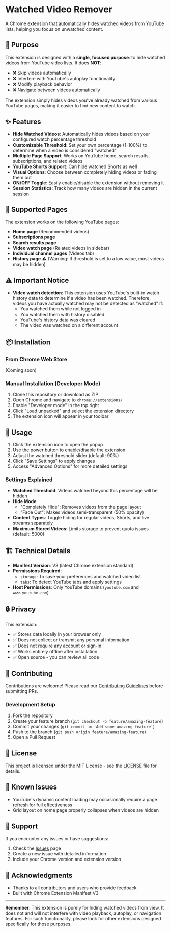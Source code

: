 # Watched Video Remover

A Chrome extension that automatically hides watched videos from YouTube lists, helping you focus on unwatched content.

## 🎯 Purpose

This extension is designed with a **single, focused purpose**: to hide watched videos from YouTube video lists. It does **NOT**:
- ❌ Skip videos automatically
- ❌ Interfere with YouTube's autoplay functionality
- ❌ Modify playback behavior
- ❌ Navigate between videos automatically

The extension simply hides videos you've already watched from various YouTube pages, making it easier to find new content to watch.

## ✨ Features

- **Hide Watched Videos**: Automatically hides videos based on your configured watch percentage threshold
- **Customizable Threshold**: Set your own percentage (1-100%) to determine when a video is considered "watched"
- **Multiple Page Support**: Works on YouTube home, search results, subscriptions, and related videos
- **YouTube Shorts Support**: Can hide watched Shorts as well
- **Visual Options**: Choose between completely hiding videos or fading them out
- **ON/OFF Toggle**: Easily enable/disable the extension without removing it
- **Session Statistics**: Track how many videos are hidden in the current session

## 📍 Supported Pages

The extension works on the following YouTube pages:
- **Home page** (Recommended videos)
- **Subscriptions page**
- **Search results page**
- **Video watch page** (Related videos in sidebar)
- **Individual channel pages** (Videos tab)
- **History page** ⚠️ (Warning: If threshold is set to a low value, most videos may be hidden)

## ⚠️ Important Notice

- **Video watch detection**: This extension uses YouTube's built-in watch history data to determine if a video has been watched. Therefore, videos you have actually watched may not be detected as "watched" if:
  - You watched them while not logged in
  - You watched them with history disabled
  - YouTube's history data was cleared
  - The video was watched on a different account

## 📦 Installation

### From Chrome Web Store
(Coming soon)

### Manual Installation (Developer Mode)
1. Clone this repository or download as ZIP
2. Open Chrome and navigate to `chrome://extensions/`
3. Enable "Developer mode" in the top right
4. Click "Load unpacked" and select the extension directory
5. The extension icon will appear in your toolbar

## 🔧 Usage

1. Click the extension icon to open the popup
2. Use the power button to enable/disable the extension
3. Adjust the watched threshold slider (default: 90%)
4. Click "Save Settings" to apply changes
5. Access "Advanced Options" for more detailed settings

### Settings Explained

- **Watched Threshold**: Videos watched beyond this percentage will be hidden
- **Hide Mode**: 
  - "Completely Hide": Removes videos from the page layout
  - "Fade Out": Makes videos semi-transparent (50% opacity)
- **Content Types**: Toggle hiding for regular videos, Shorts, and live streams separately
- **Maximum Stored Videos**: Limits storage to prevent quota issues (default: 5000)

## 🏗️ Technical Details

- **Manifest Version**: V3 (latest Chrome extension standard)
- **Permissions Required**: 
  - `storage`: To save your preferences and watched video list
  - `tabs`: To detect YouTube tabs and apply settings
- **Host Permissions**: Only YouTube domains (`youtube.com` and `www.youtube.com`)

## 🔒 Privacy

This extension:
- ✅ Stores data locally in your browser only
- ✅ Does not collect or transmit any personal information
- ✅ Does not require any account or sign-in
- ✅ Works entirely offline after installation
- ✅ Open source - you can review all code

## 🤝 Contributing

Contributions are welcome! Please read our [Contributing Guidelines](CONTRIBUTING.md) before submitting PRs.

### Development Setup

1. Fork the repository
2. Create your feature branch (`git checkout -b feature/amazing-feature`)
3. Commit your changes (`git commit -m 'Add some amazing feature'`)
4. Push to the branch (`git push origin feature/amazing-feature`)
5. Open a Pull Request

## 📝 License

This project is licensed under the MIT License - see the [LICENSE](LICENSE) file for details.

## 🐛 Known Issues

- YouTube's dynamic content loading may occasionally require a page refresh for full effectiveness
- Grid layout on home page properly collapses when videos are hidden

## 📮 Support

If you encounter any issues or have suggestions:
1. Check the [Issues](https://github.com/sasazame/watched-video-remover/issues) page
2. Create a new issue with detailed information
3. Include your Chrome version and extension version

## 🙏 Acknowledgments

- Thanks to all contributors and users who provide feedback
- Built with Chrome Extension Manifest V3

---

**Remember**: This extension is purely for hiding watched videos from view. It does not and will not interfere with video playback, autoplay, or navigation features. For such functionality, please look for other extensions designed specifically for those purposes.